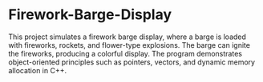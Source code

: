 # Firework-Barge-Display
This project simulates a firework barge display, where a barge is loaded with fireworks, rockets, and flower-type explosions. The barge can ignite the fireworks, producing a colorful display. The program demonstrates object-oriented principles such as pointers, vectors, and dynamic memory allocation in C++.
